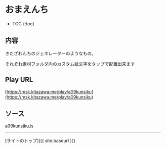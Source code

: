 # おまえんち

* TOC
{:toc}

## 内容
きたざわんちのジェネレーターのようなもの。

それぞれ素材フォルダ内のカスタム絵文字をタップで配置出来ます

## Play URL

[https://msk.kitazawa.me/play/a09kunsjku](https://msk.kitazawa.me/play/a09kunsjku)

## ソース

[a09kunsjku.is](https://github.com/elysion-pre/MisskeyPlay/blob/main/src/kitazawa/a09kunsjku.is)

----

[サイトのトップ]({{ site.baseurl }})
